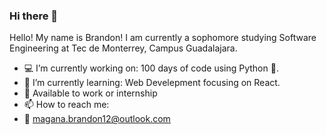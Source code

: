 ### Hi there 👋

Hello! My name is Brandon! I am currently a sophomore studying Software Engineering at Tec de Monterrey, Campus Guadalajara.
* 💻 I’m currently working on: 100 days of code using Python 🐍.
* 🌱 I’m currently learning: Web Develepment focusing on React.
* 📰 Available to work or internship
* 📫 How to reach me:
* 📧 magana.brandon12@outlook.com
